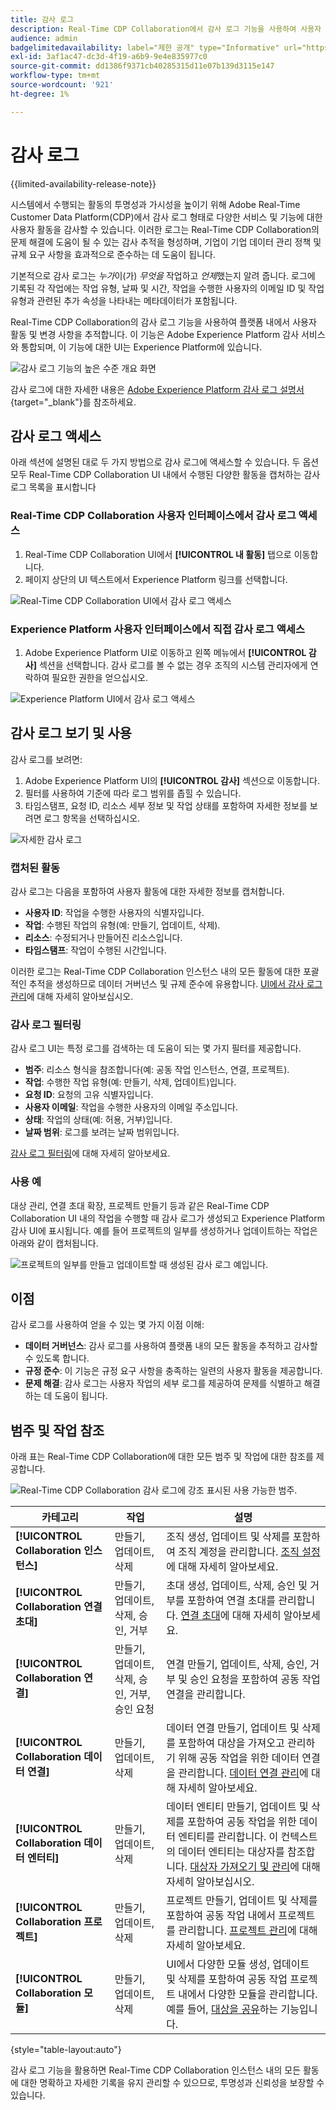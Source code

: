 ```yaml
---
title: 감사 로그
description: Real-Time CDP Collaboration에서 감사 로그 기능을 사용하여 사용자 활동 및 변경 사항을 추적하는 방법에 대해 알아봅니다.
audience: admin
badgelimitedavailability: label="제한 공개" type="Informative" url="https://helpx.adobe.com/legal/product-descriptions/real-time-customer-data-platform-collaboration.html newtab=true"
exl-id: 3af1ac47-dc3d-4f19-a6b9-9e4e835977c0
source-git-commit: dd1386f9371cb40285315d11e07b139d3115e147
workflow-type: tm+mt
source-wordcount: '921'
ht-degree: 1%

---
```


# 감사 로그

{{limited-availability-release-note}}

시스템에서 수행되는 활동의 투명성과 가시성을 높이기 위해 Adobe Real-Time Customer Data Platform(CDP)에서 감사 로그 형태로 다양한 서비스 및 기능에 대한 사용자 활동을 감사할 수 있습니다. 이러한 로그는 Real-Time CDP Collaboration의 문제 해결에 도움이 될 수 있는 감사 추적을 형성하며, 기업이 기업 데이터 관리 정책 및 규제 요구 사항을 효과적으로 준수하는 데 도움이 됩니다.

기본적으로 감사 로그는 *누가*&#x200B;이(가) *무엇을* 작업하고 *언제*&#x200B;했는지 알려 줍니다. 로그에 기록된 각 작업에는 작업 유형, 날짜 및 시간, 작업을 수행한 사용자의 이메일 ID 및 작업 유형과 관련된 추가 속성을 나타내는 메타데이터가 포함됩니다.

Real-Time CDP Collaboration의 감사 로그 기능을 사용하여 플랫폼 내에서 사용자 활동 및 변경 사항을 추적합니다. 이 기능은 Adobe Experience Platform 감사 서비스와 통합되며, 이 기능에 대한 UI는 Experience Platform에 있습니다.

![감사 로그 기능의 높은 수준 개요 화면](/help/assets/setup/audit-logs/audit-logs-overview.png)

감사 로그에 대한 자세한 내용은 [Adobe Experience Platform 감사 로그 설명서](https://experienceleague.adobe.com/en/docs/experience-platform/landing/governance-privacy-security/audit-logs/overview){target="_blank"}를 참조하세요.

## 감사 로그 액세스

아래 섹션에 설명된 대로 두 가지 방법으로 감사 로그에 액세스할 수 있습니다. 두 옵션 모두 Real-Time CDP Collaboration UI 내에서 수행된 다양한 활동을 캡처하는 감사 로그 목록을 표시합니다

### Real-Time CDP Collaboration 사용자 인터페이스에서 감사 로그 액세스

1. Real-Time CDP Collaboration UI에서 **[!UICONTROL 내 활동]** 탭으로 이동합니다.
2. 페이지 상단의 UI 텍스트에서 Experience Platform 링크를 선택합니다.

![Real-Time CDP Collaboration UI에서 감사 로그 액세스](/help/assets/setup/audit-logs/access-from-collaboration-ui.png)

### Experience Platform 사용자 인터페이스에서 직접 감사 로그 액세스

1. Adobe Experience Platform UI로 이동하고 왼쪽 메뉴에서 **[!UICONTROL 감사]** 섹션을 선택합니다. 감사 로그를 볼 수 없는 경우 조직의 시스템 관리자에게 연락하여 필요한 권한을 얻으십시오.

![Experience Platform UI에서 감사 로그 액세스](/help/assets/setup/audit-logs/access-from-experience-platform-ui.png)

## 감사 로그 보기 및 사용

감사 로그를 보려면:

1. Adobe Experience Platform UI의 **[!UICONTROL 감사]** 섹션으로 이동합니다.
2. 필터를 사용하여 기준에 따라 로그 범위를 좁힐 수 있습니다.
3. 타임스탬프, 요청 ID, 리소스 세부 정보 및 작업 상태를 포함하여 자세한 정보를 보려면 로그 항목을 선택하십시오.

![자세한 감사 로그](/help/assets/setup/audit-logs/filters-and-detailed-view.png)

### 캡처된 활동

감사 로그는 다음을 포함하여 사용자 활동에 대한 자세한 정보를 캡처합니다.

* **사용자 ID**: 작업을 수행한 사용자의 식별자입니다.
* **작업**: 수행된 작업의 유형(예: 만들기, 업데이트, 삭제).
* **리소스**: 수정되거나 만들어진 리소스입니다.
* **타임스탬프**: 작업이 수행된 시간입니다.

이러한 로그는 Real-Time CDP Collaboration 인스턴스 내의 모든 활동에 대한 포괄적인 추적을 생성하므로 데이터 거버넌스 및 규제 준수에 유용합니다. [UI에서 감사 로그 관리](https://experienceleague.adobe.com/en/docs/experience-platform/landing/governance-privacy-security/audit-logs/overview#managing-audit-logs-in-the-ui)에 대해 자세히 알아보십시오.

### 감사 로그 필터링

감사 로그 UI는 특정 로그를 검색하는 데 도움이 되는 몇 가지 필터를 제공합니다.

* **범주**: 리소스 형식을 참조합니다(예: 공동 작업 인스턴스, 연결, 프로젝트).
* **작업**: 수행한 작업 유형(예: 만들기, 삭제, 업데이트)입니다.
* **요청 ID**: 요청의 고유 식별자입니다.
* **사용자 이메일**: 작업을 수행한 사용자의 이메일 주소입니다.
* **상태**: 작업의 상태(예: 허용, 거부)입니다.
* **날짜 범위**: 로그를 보려는 날짜 범위입니다.

[감사 로그 필터링](https://experienceleague.adobe.com/en/docs/experience-platform/landing/governance-privacy-security/audit-logs/overview#filter-audit-logs)에 대해 자세히 알아보세요.

### 사용 예

대상 관리, 연결 초대 확장, 프로젝트 만들기 등과 같은 Real-Time CDP Collaboration UI 내의 작업을 수행할 때 감사 로그가 생성되고 Experience Platform 감사 UI에 표시됩니다. 예를 들어 프로젝트의 일부를 생성하거나 업데이트하는 작업은 아래와 같이 캡처됩니다.

![프로젝트의 일부를 만들고 업데이트할 때 생성된 감사 로그 예입니다.](/help/assets/setup/audit-logs/create-project-audits.png)

## 이점

감사 로그를 사용하여 얻을 수 있는 몇 가지 이점 이해:

* **데이터 거버넌스**: 감사 로그를 사용하여 플랫폼 내의 모든 활동을 추적하고 감사할 수 있도록 합니다.
* **규정 준수**: 이 기능은 규정 요구 사항을 충족하는 일련의 사용자 활동을 제공합니다.
* **문제 해결**: 감사 로그는 사용자 작업의 세부 로그를 제공하여 문제를 식별하고 해결하는 데 도움이 됩니다.

## 범주 및 작업 참조

아래 표는 Real-Time CDP Collaboration에 대한 모든 범주 및 작업에 대한 참조를 제공합니다.

![Real-Time CDP Collaboration 감사 로그에 강조 표시된 사용 가능한 범주.](/help/assets/setup/audit-logs/available-categories.png)

| 카테고리 | 작업 | 설명 |
|-------------------------------|------------------------------------------|-------------|
| **[!UICONTROL Collaboration 인스턴스]** | 만들기, 업데이트, 삭제 | 조직 생성, 업데이트 및 삭제를 포함하여 조직 계정을 관리합니다. [조직 설정](/help/guide/setup/onboard-organization.md)에 대해 자세히 알아보세요. |
| **[!UICONTROL Collaboration 연결 초대]** | 만들기, 업데이트, 삭제, 승인, 거부 | 초대 생성, 업데이트, 삭제, 승인 및 거부를 포함하여 연결 초대를 관리합니다. [연결 초대](/help/guide/connect/establishing-connections.md)에 대해 자세히 알아보세요. |
| **[!UICONTROL Collaboration 연결]** | 만들기, 업데이트, 삭제, 승인, 거부, 승인 요청 | 연결 만들기, 업데이트, 삭제, 승인, 거부 및 승인 요청을 포함하여 공동 작업 연결을 관리합니다. |
| **[!UICONTROL Collaboration 데이터 연결]** | 만들기, 업데이트, 삭제 | 데이터 연결 만들기, 업데이트 및 삭제를 포함하여 대상을 가져오고 관리하기 위해 공동 작업을 위한 데이터 연결을 관리합니다. [데이터 연결 관리](/help/guide/setup/manage-data-connection.md)에 대해 자세히 알아보세요. |
| **[!UICONTROL Collaboration 데이터 엔터티]** | 만들기, 업데이트, 삭제 | 데이터 엔티티 만들기, 업데이트 및 삭제를 포함하여 공동 작업을 위한 데이터 엔티티를 관리합니다. 이 컨텍스트의 데이터 엔티티는 대상자를 참조합니다. [대상자 가져오기 및 관리](/help/guide/setup/onboard-audiences.md)에 대해 자세히 알아보십시오. |
| **[!UICONTROL Collaboration 프로젝트]** | 만들기, 업데이트, 삭제 | 프로젝트 만들기, 업데이트 및 삭제를 포함하여 공동 작업 내에서 프로젝트를 관리합니다. [프로젝트 관리](/help/guide/collaborate/manage-projects.md)에 대해 자세히 알아보세요. |
| **[!UICONTROL Collaboration 모듈]** | 만들기, 업데이트, 삭제 | UI에서 다양한 모듈 생성, 업데이트 및 삭제를 포함하여 공동 작업 프로젝트 내에서 다양한 모듈을 관리합니다. 예를 들어, [대상을 공유](/help/guide/collaborate/share.md)하는 기능입니다. |

{style="table-layout:auto"}

감사 로그 기능을 활용하면 Real-Time CDP Collaboration 인스턴스 내의 모든 활동에 대한 명확하고 자세한 기록을 유지 관리할 수 있으므로, 투명성과 신뢰성을 보장할 수 있습니다.
